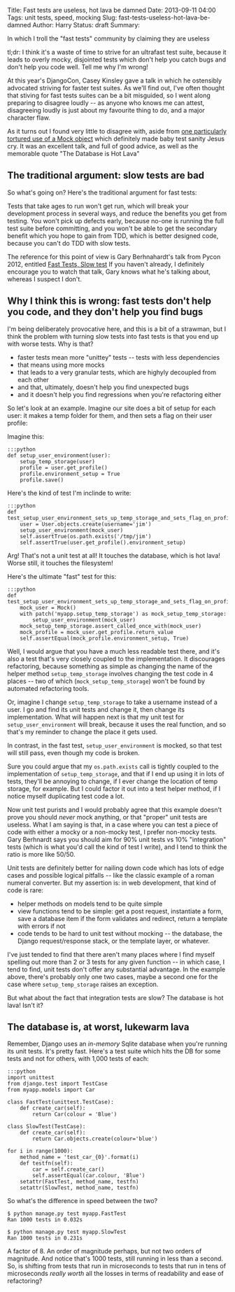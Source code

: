 Title: Fast tests are useless, hot lava be damned
Date: 2013-09-11 04:00
Tags: unit tests, speed, mocking
Slug: fast-tests-useless-hot-lava-be-damned
Author: Harry
Status: draft
Summary: <p>In which I troll the "fast tests" community by claiming they are useless</p>

tl;dr: I think it's a waste of time to strive for an ultrafast test suite,
because it leads to overly mocky, disjointed tests which don't help you
catch bugs and don't help you code well.  Tell me why I'm wrong!

At this year's DjangoCon, Casey Kinsley gave a talk in which he ostensibly
advocated striving for faster test suites.  As we'll find out, I've often
thought that stiving for fast tests suites can be a bit misguided, so I went
along preparing to disagree loudly -- as anyone who knows me can attest,
disagreeing loudly is just about my favourite thing to do, and a major
character flaw.

As it turns out I found very little to disagree with, aside from [one
particularly tortured use of a Mock object](http://www.slideshare.net/cordiskinsey/djangocon-2013-how-to-write-fast-and-efficient-unit-tests-in-django/22)
which definitely made baby test sanity Jesus cry.  It was an excellent talk, 
and full of good advice, as well as the memorable quote "The Database is Hot
Lava"

## The traditional argument: slow tests are bad

So what's going on?  Here's the traditional argument for fast tests:

Tests that take ages to run won't get run, which will break your development
process in several ways, and reduce the benefits you get from testing.  You
won't pick up defects early, because no-one is running the full test suite
before committing, and you won't be able to get the secondary benefit which 
you hope to gain from TDD, which is better designed code, because you can't
do TDD with slow tests.

The reference for this point of view is Gary Berhnahardt's talk from Pycon
2012, entitled [Fast Tests, Slow test](https://www.youtube.com/watch?v=RAxiiRPHS9k)
If you haven't already, I definitely encourage you to watch that talk, Gary 
knows what he's talking about, whereas I suspect I don't.

## Why I think this is wrong: fast tests don't help you code, and they don't help you find bugs

I'm being deliberately provocative here, and this is a bit of a strawman, but
I think the problem with turning slow tests into fast tests is that you end
up with worse tests.  Why is that?

* faster tests mean more "unittey" tests -- tests with less dependencies
* that means using more mocks
* that leads to a very granular tests, which are highyly decoupled from each
other
* and that, ultimately, doesn't help you find unexpected bugs
* and it doesn't help you find regressions when you're refactoring either

So let's look at an example. Imagine our site does a bit of setup for each user:
it makes a temp folder for them, and then sets a flag on their user profile:

Imagine this:

    :::python
    def setup_user_environment(user):
        setup_temp_storage(user)
        profile = user.get_profile()
        profile.environment_setup = True
        profile.save()

Here's the kind of test I'm inclinde to write:

    :::python
    def test_setup_user_environment_sets_up_temp_storage_and_sets_flag_on_profile(self):
        user = User.objects.create(username='jim')
        setup_user_environment(mock_user)
        self.assertTrue(os.path.exists('/tmp/jim')
        self.assertTrue(user.get_profile().environment_setup)

Arg!  That's not a unit test at all!  It touches the database, which is hot lava! Worse
still, it touches the filesystem!

Here's the ultimate "fast" test for this:

    :::python
    def test_setup_user_environment_sets_up_temp_storage_and_sets_flag_on_profile(self):
        mock_user = Mock()
        with patch('myapp.setup_temp_storage') as mock_setup_temp_storage:
            setup_user_environment(mock_user)
        mock_setup_temp_storage.assert_called_once_with(mock_user)
        mock_profile = mock_user.get_profile.return_value
        self.assertEqual(mock_profile.environment_setup, True)

Well, I would argue that you have a much less readable test there, and it's also a test
that's very closely coupled to the implementation.  It discourages refactoring, because
something as simple as changing the name of the helper method `setup_temp_storage` involves
changing the test code in 4 places -- two of which (`mock_setup_temp_storage`) won't be found
by automated refactoring tools.

Or, imagine I change `setup_temp_storage` to take a username instead of a user.  I go and find
its unit tests and change it, then change its implementation.  What will happen next is that
my unit test for `setup_user_environment` will break, because it uses the real function, and
so that's my reminder to change the place it gets used. 

In contrast, in the fast test, `setup_user_environment` is mocked, so that test will still pass,
even though my code is broken.

Sure you could argue that my `os.path.exists` call is tightly coupled to the implementation of
`setup_temp_storage`, and that if I end up using it in lots of tests, they'll be annoying to 
change, if I ever change the location of temp storage, for example.  But I could factor it out
into a test helper method, if I notice myself duplicating test code a lot.

Now unit test purists and I would probably agree that this example doesn't prove you should
*never* mock anything, or that "proper" unit tests are useless.  What I am saying is that,
in a case where you can test a piece of code with either a mocky or a non-mocky test, I prefer
non-mocky tests.  Gary Berhnardt says you should aim for 90% unit tests vs 10% "integration" tests
(which is what you'd call the kind of test I write), and I tend to think the ratio is more like
50/50.

Unit tests are definitely better for nailing down code which has lots of edge cases and possible
logical pitfalls -- like the classic example of a roman numeral converter.  But my assertion is:
in web development, that kind of code is rare:

- helper methods on models tend to be quite simple
- view functions tend to be simple:  get a post request, instantiate a form,
  save a database item if the form validates and redirect, return a template
  with errors if not
- code tends to be hard to unit test without mocking -- the database, the
  Django request/response stack, or the template layer, or whatever.

I've just tended to find that there aren't many places where I find myself spelling out more than
2 or 3 tests for any given function -- in which case, I tend to find, unit tests don't offer
any substantial advantage.  In the example above, there's probably only one two cases, maybe a 
second one for the case where `setup_temp_storage` raises an exception.

But what about the fact that integration tests are slow?  The database is hot lava!  Isn't it?

## The database is, at worst, lukewarm lava

Remember, Django uses an *in-memory* Sqlite database when you're running its unit tests. It's
pretty fast.  Here's a test suite which hits the DB for some tests and not for others, with
1,000 tests of each:

    :::python
    import unittest
    from django.test import TestCase
    from myapp.models import Car

    class FastTest(unittest.TestCase):
        def create_car(self):
            return Car(colour = 'Blue')

    class SlowTest(TestCase):
        def create_car(self):
            return Car.objects.create(colour='blue')

    for i in range(1000):
        method_name = 'test_car_{0}'.format(i)
        def testfn(self):
            car = self.create_car()
            self.assertEqual(car.colour, 'Blue')
        setattr(FastTest, method_name, testfn)
        setattr(SlowTest, method_name, testfn)


So what's the difference in speed between the two?

    $ python manage.py test myapp.FastTest
    Ran 1000 tests in 0.032s

    $ python manage.py test myapp.SlowTest
    Ran 1000 tests in 0.231s

A factor of 8.  An order of magnitude perhaps, but not two orders of magnitude.
And notice that's 1000 tests, still running in less than a second. So, is shifting
from tests that run in microseconds to tests that run in tens of microseconds *really worth*
all the losses in terms of readability and ease of refactoring?



